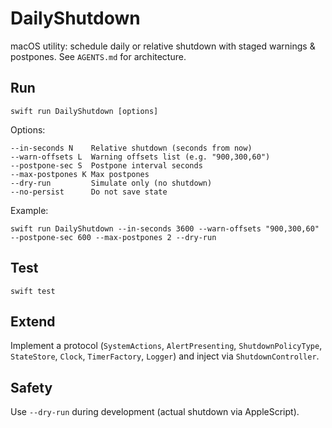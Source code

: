 # DailyShutdown

macOS utility: schedule daily or relative shutdown with staged warnings & postpones. See `AGENTS.md` for architecture.

## Run
```
swift run DailyShutdown [options]
```
Options:
```
--in-seconds N    Relative shutdown (seconds from now)
--warn-offsets L  Warning offsets list (e.g. "900,300,60")
--postpone-sec S  Postpone interval seconds
--max-postpones K Max postpones
--dry-run         Simulate only (no shutdown)
--no-persist      Do not save state
```
Example:
```
swift run DailyShutdown --in-seconds 3600 --warn-offsets "900,300,60" --postpone-sec 600 --max-postpones 2 --dry-run
```

## Test
```
swift test
```

## Extend
Implement a protocol (`SystemActions`, `AlertPresenting`, `ShutdownPolicyType`, `StateStore`, `Clock`, `TimerFactory`, `Logger`) and inject via `ShutdownController`.

## Safety
Use `--dry-run` during development (actual shutdown via AppleScript).
